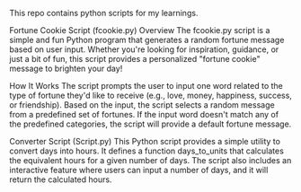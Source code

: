 This repo contains python scripts for my learnings.


Fortune Cookie Script (fcookie.py)
Overview
The fcookie.py script is a simple and fun Python program that generates a random fortune message based on user input. Whether you're looking for inspiration, guidance, or just a bit of fun, this script provides a personalized "fortune cookie" message to brighten your day!

How It Works
The script prompts the user to input one word related to the type of fortune they'd like to receive (e.g., love, money, happiness, success, or friendship).
Based on the input, the script selects a random message from a predefined set of fortunes.
If the input word doesn't match any of the predefined categories, the script will provide a default fortune message.


Converter Script (Script.py)
This Python script provides a simple utility to convert days into hours. It defines a function days_to_units that calculates the equivalent hours for a given number of days. The script also includes an interactive feature where users can input a number of days, and it will return the calculated hours.



